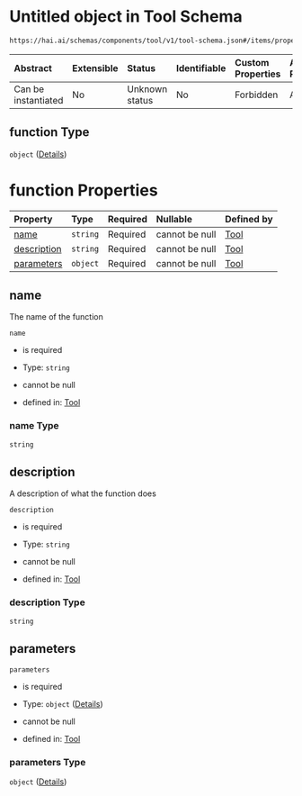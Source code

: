# Untitled object in Tool Schema

```txt
https://hai.ai/schemas/components/tool/v1/tool-schema.json#/items/properties/function
```



| Abstract            | Extensible | Status         | Identifiable | Custom Properties | Additional Properties | Access Restrictions | Defined In                                                                                     |
| :------------------ | :--------- | :------------- | :----------- | :---------------- | :-------------------- | :------------------ | :--------------------------------------------------------------------------------------------- |
| Can be instantiated | No         | Unknown status | No           | Forbidden         | Allowed               | none                | [tool.schema.json\*](../../schemas/components/tool/v1/tool.schema.json "open original schema") |

## function Type

`object` ([Details](tool-items-properties-function.md))

# function Properties

| Property                    | Type     | Required | Nullable       | Defined by                                                                                                                                                                      |
| :-------------------------- | :------- | :------- | :------------- | :------------------------------------------------------------------------------------------------------------------------------------------------------------------------------ |
| [name](#name)               | `string` | Required | cannot be null | [Tool](tool-items-properties-function-properties-name.md "https://hai.ai/schemas/components/tool/v1/tool-schema.json#/items/properties/function/properties/name")               |
| [description](#description) | `string` | Required | cannot be null | [Tool](tool-items-properties-function-properties-description.md "https://hai.ai/schemas/components/tool/v1/tool-schema.json#/items/properties/function/properties/description") |
| [parameters](#parameters)   | `object` | Required | cannot be null | [Tool](tool-items-properties-function-properties-parameters.md "https://hai.ai/schemas/components/tool/v1/tool-schema.json#/items/properties/function/properties/parameters")   |

## name

The name of the function

`name`

* is required

* Type: `string`

* cannot be null

* defined in: [Tool](tool-items-properties-function-properties-name.md "https://hai.ai/schemas/components/tool/v1/tool-schema.json#/items/properties/function/properties/name")

### name Type

`string`

## description

A description of what the function does

`description`

* is required

* Type: `string`

* cannot be null

* defined in: [Tool](tool-items-properties-function-properties-description.md "https://hai.ai/schemas/components/tool/v1/tool-schema.json#/items/properties/function/properties/description")

### description Type

`string`

## parameters



`parameters`

* is required

* Type: `object` ([Details](tool-items-properties-function-properties-parameters.md))

* cannot be null

* defined in: [Tool](tool-items-properties-function-properties-parameters.md "https://hai.ai/schemas/components/tool/v1/tool-schema.json#/items/properties/function/properties/parameters")

### parameters Type

`object` ([Details](tool-items-properties-function-properties-parameters.md))
